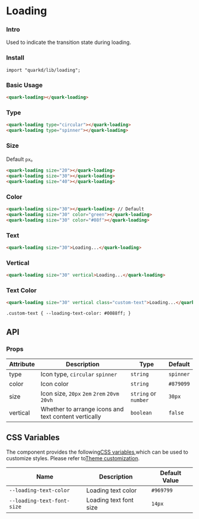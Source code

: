 # Loading

### Intro

Used to indicate the transition state during loading.

### Install

```tsx
import "quarkd/lib/loading";
```

### Basic Usage

```html
<quark-loading></quark-loading>
```

### Type

```html
<quark-loading type="circular"></quark-loading>
<quark-loading type="spinner"></quark-loading>
```

### Size

Default `px`。

```html
<quark-loading size="20"></quark-loading>
<quark-loading size="30"></quark-loading>
<quark-loading size="40"></quark-loading>
```

### Color

```html
<quark-loading size="30"></quark-loading> // Default
<quark-loading size="30" color="green"></quark-loading>
<quark-loading size="30" color="#08f"></quark-loading>
```

### Text

```html
<quark-loading size="30">Loading...</quark-loading>
```

### Vertical

```html
<quark-loading size="30" vertical>Loading...</quark-loading>
```

### Text Color

```html
<quark-loading size="30" vertical class="custom-text">Loading...</quark-loading>

.custom-text { --loading-text-color: #0088ff; }
```

## API

### Props

| Attribute | Description                                          | Type                 | Default   |
| --------- | ---------------------------------------------------- | -------------------- | --------- |
| type      | Icon type, `circular` `spinner`                      | `string`             | `spinner` |
| color     | Icon color                                           | `string`             | `#879099` |
| size      | Icon size, `20px` `2em` `2rem` `20vm` `20vh`         | `string` or `number` | `30px`    |
| vertical  | Whether to arrange icons and text content vertically | `boolean`            | `false`   |

## CSS Variables

The component provides the following[CSS variables](https://developer.mozilla.org/zh-CN/docs/Web/CSS/Using_CSS_custom_properties),which can be used to customize styles. Please refer to[Theme customization](#/zh-CN/guide/theme).

| Name                       | Description            | Default Value |
| -------------------------- | ---------------------- | ------------- |
| `--loading-text-color`     | Loading text color     | `#969799`     |
| `--loading-text-font-size` | Loading text font size | `14px`        |
